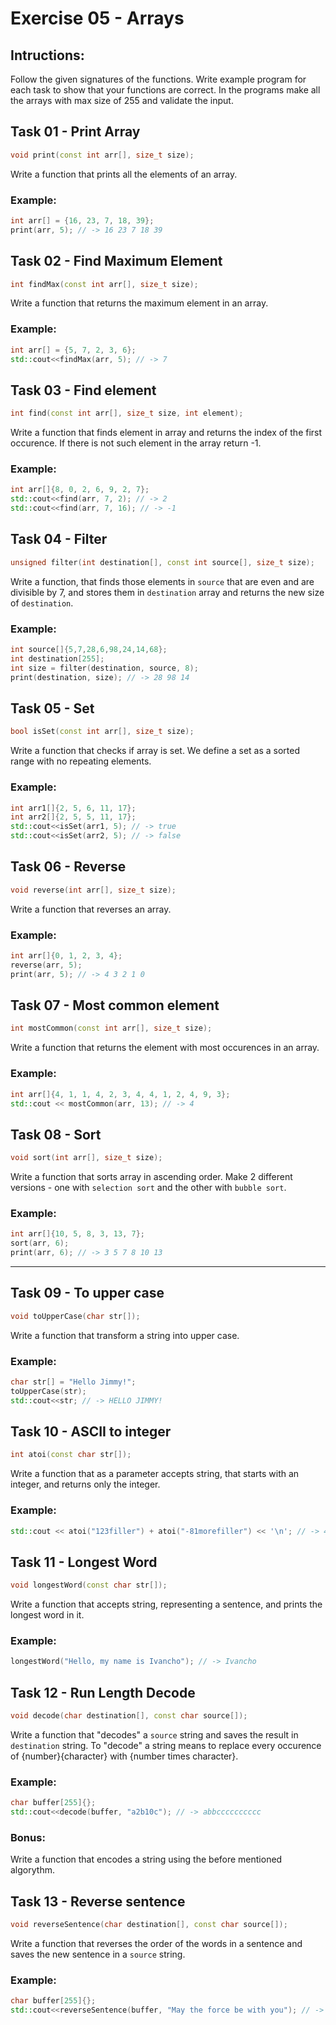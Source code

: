 # Exercise 05 - Arrays

## Intructions:

Follow the given signatures of the functions. Write example program for each task to show that your functions are correct. In the programs make all the arrays with max size of 255 and validate the input.

## Task 01 - Print Array

```c++
void print(const int arr[], size_t size);
```
Write a function that prints all the elements of an array.

### Example:

```c++
int arr[] = {16, 23, 7, 18, 39};
print(arr, 5); // -> 16 23 7 18 39
```

## Task 02 - Find Maximum Element

```c++
int findMax(const int arr[], size_t size);
```
Write a function that returns the maximum element in an array. 

### Example:

```c++
int arr[] = {5, 7, 2, 3, 6};
std::cout<<findMax(arr, 5); // -> 7
```

## Task 03 - Find element

```c++
int find(const int arr[], size_t size, int element);
```
Write a function that finds element in array and returns the index of the first occurence. If there is not such element in the array return -1.

### Example:
```c++
int arr[]{8, 0, 2, 6, 9, 2, 7};
std::cout<<find(arr, 7, 2); // -> 2
std::cout<<find(arr, 7, 16); // -> -1
```

## Task 04 - Filter

```c++
unsigned filter(int destination[], const int source[], size_t size);
```
Write a function, that finds those elements in `source` that are even and are divisible by 7, and stores them in `destination` array and returns the new size of `destination`.

### Example:
```c++
int source[]{5,7,28,6,98,24,14,68};
int destination[255];
int size = filter(destination, source, 8);
print(destination, size); // -> 28 98 14
```

## Task 05 - Set

```c++
bool isSet(const int arr[], size_t size);
```
Write a function that checks if array is set. We define a set as a sorted range with no repeating elements.

### Example:
```c++
int arr1[]{2, 5, 6, 11, 17};
int arr2[]{2, 5, 5, 11, 17};
std::cout<<isSet(arr1, 5); // -> true
std::cout<<isSet(arr2, 5); // -> false
```

## Task 06 - Reverse

```c++
void reverse(int arr[], size_t size);
```
Write a function that reverses an array.

### Example:

```c++
int arr[]{0, 1, 2, 3, 4};
reverse(arr, 5);
print(arr, 5); // -> 4 3 2 1 0
```

## Task 07 - Most common element

```c++
int mostCommon(const int arr[], size_t size);
```
Write a function that returns the element with most occurences in an array.

### Example:

```c++
int arr[]{4, 1, 1, 4, 2, 3, 4, 4, 1, 2, 4, 9, 3};
std::cout << mostCommon(arr, 13); // -> 4
```

## Task 08 - Sort

```c++
void sort(int arr[], size_t size);
```
Write a function that sorts array in ascending order. Make 2 different versions - one with `selection sort` and the other with `bubble sort`.

### Example:

```c++
int arr[]{10, 5, 8, 3, 13, 7};
sort(arr, 6);
print(arr, 6); // -> 3 5 7 8 10 13
```

---

## Task 09 - To upper case

```c++
void toUpperCase(char str[]);
```
Write a function that transform a string into upper case.

### Example:
```c++
char str[] = "Hello Jimmy!";
toUpperCase(str);
std::cout<<str; // -> HELLO JIMMY!
```

## Task 10 - ASCII to integer

```c++
int atoi(const char str[]);
```
Write a function that as a parameter accepts string, that starts with an integer, and returns only the integer.

### Example:
```c++
std::cout << atoi("123filler") + atoi("-81morefiller") << '\n'; // -> 42
```

## Task 11 - Longest Word

```c++
void longestWord(const char str[]);
```
Write a function that accepts string, representing a sentence, and prints the longest word in it.

### Example:
```c++
longestWord("Hello, my name is Ivancho"); // -> Ivancho
```

## Task 12 - Run Length Decode

```c++
void decode(char destination[], const char source[]);
```
Write a function that "decodes" a `source` string and saves the result in `destination` string. To "decode" a string means to replace every occurence of {number}{character} with {number times character}.

### Example:
```c++
char buffer[255]{};
std::cout<<decode(buffer, "a2b10c"); // -> abbcccccccccc
```

### Bonus:
Write a function that encodes a string using the before mentioned algorythm.

## Task 13 - Reverse sentence

```c++
void reverseSentence(char destination[], const char source[]);
```
Write a function that reverses the order of the words in a sentence and saves the new sentence in a `source` string.

### Example:
```c++
char buffer[255]{};
std::cout<<reverseSentence(buffer, "May the force be with you"); // -> you with be force the May
```
